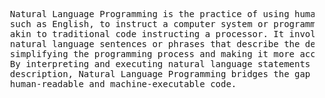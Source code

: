 <pre>
  Natural Language Programming is the practice of using human language, 
  such as English, to instruct a computer system or programming environment, 
  akin to traditional code instructing a processor. It involves writing 
  natural language sentences or phrases that describe the desired behavior, 
  simplifying the programming process and making it more accessible to humans. 
  By interpreting and executing natural language statements as program 
  description, Natural Language Programming bridges the gap between 
  human-readable and machine-executable code.
</pre>
